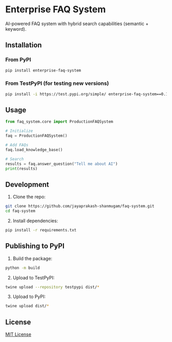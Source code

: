 # Enterprise FAQ System

AI-powered FAQ system with hybrid search capabilities (semantic + keyword).

## Installation

### From PyPI
```bash
pip install enterprise-faq-system
```

### From TestPyPI (for testing new versions)
```bash
pip install -i https://test.pypi.org/simple/ enterprise-faq-system==0.1.0 --extra-index-url https://pypi.org/simple
```

## Usage

```python
from faq_system.core import ProductionFAQSystem

# Initialize
faq = ProductionFAQSystem()

# Add FAQs
faq.load_knowledge_base()

# Search
results = faq.answer_question("Tell me about AI")
print(results)
```

## Development

1. Clone the repo:
```bash
git clone https://github.com/jayaprakash-shanmugam/faq-system.git
cd faq-system
```

2. Install dependencies:
```bash
pip install -r requirements.txt
```

## Publishing to PyPI

1. Build the package:
```bash
python -m build
```

2. Upload to TestPyPI:
```bash
twine upload --repository testpypi dist/*
```

3. Upload to PyPI:
```bash
twine upload dist/*
```

## License

[MIT License](LICENSE)
